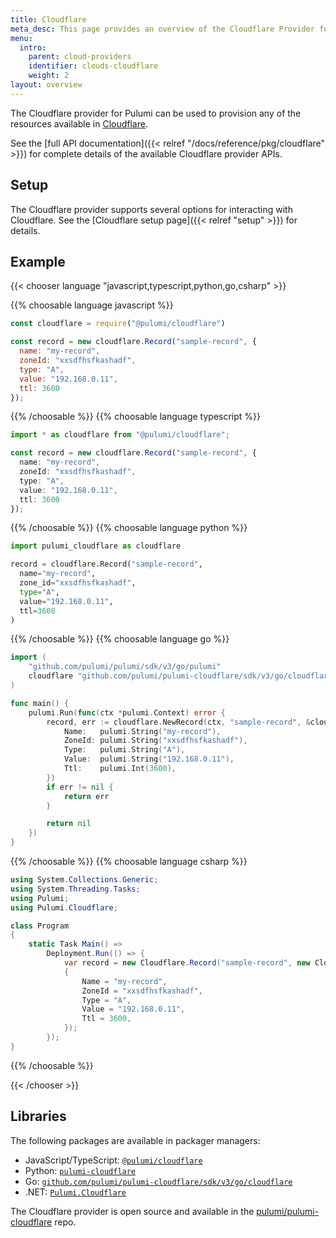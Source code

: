 ```yaml
---
title: Cloudflare
meta_desc: This page provides an overview of the Cloudflare Provider for Pulumi.
menu:
  intro:
    parent: cloud-providers
    identifier: clouds-cloudflare
    weight: 2
layout: overview
---
```


The Cloudflare provider for Pulumi can be used to provision any of the resources available in [Cloudflare](https://www.cloudflare.com/).

See the [full API documentation]({{< relref "/docs/reference/pkg/cloudflare" >}}) for complete details of the available Cloudflare provider APIs.

## Setup

The Cloudflare provider supports several options for interacting with Cloudflare.  See the [Cloudflare setup page]({{< relref "setup" >}}) for details.

## Example

{{< chooser language "javascript,typescript,python,go,csharp" >}}

{{% choosable language javascript %}}

```javascript
const cloudflare = require("@pulumi/cloudflare")

const record = new cloudflare.Record("sample-record", {
  name: "my-record",
  zoneId: "xxsdfhsfkashadf",
  type: "A",
  value: "192.168.0.11",
  ttl: 3600
});
```

{{% /choosable %}}
{{% choosable language typescript %}}

```typescript
import * as cloudflare from "@pulumi/cloudflare";

const record = new cloudflare.Record("sample-record", {
  name: "my-record",
  zoneId: "xxsdfhsfkashadf",
  type: "A",
  value: "192.168.0.11",
  ttl: 3600
});
```

{{% /choosable %}}
{{% choosable language python %}}

```python
import pulumi_cloudflare as cloudflare

record = cloudflare.Record("sample-record",
  name="my-record",
  zone_id="xxsdfhsfkashadf",
  type="A",
  value="192.168.0.11",
  ttl=3600
)
```

{{% /choosable %}}
{{% choosable language go %}}

```go
import (
	"github.com/pulumi/pulumi/sdk/v3/go/pulumi"
	cloudflare "github.com/pulumi/pulumi-cloudflare/sdk/v3/go/cloudflare"
)

func main() {
	pulumi.Run(func(ctx *pulumi.Context) error {
		record, err := cloudflare.NewRecord(ctx, "sample-record", &cloudflare.RecordArgs{
			Name:   pulumi.String("my-record"),
			ZoneId: pulumi.String("xxsdfhsfkashadf"),
			Type:   pulumi.String("A"),
			Value:  pulumi.String("192.168.0.11"),
			Ttl:    pulumi.Int(3600),
		})
		if err != nil {
			return err
		}

		return nil
	})
}

```

{{% /choosable %}}
{{% choosable language csharp %}}

```csharp
using System.Collections.Generic;
using System.Threading.Tasks;
using Pulumi;
using Pulumi.Cloudflare;

class Program
{
    static Task Main() =>
        Deployment.Run(() => {
            var record = new Cloudflare.Record("sample-record", new Cloudflare.RecordArgs
            {
                Name = "my-record",
                ZoneId = "xxsdfhsfkashadf",
                Type = "A",
                Value = "192.168.0.11",
                Ttl = 3600,
            });
        });
}
```

{{% /choosable %}}

{{< /chooser >}}

## Libraries

The following packages are available in packager managers:

* JavaScript/TypeScript: [`@pulumi/cloudflare`](https://www.npmjs.com/package/@pulumi/cloudflare)
* Python: [`pulumi-cloudflare`](https://pypi.org/project/pulumi-cloudflare/)
* Go: [`github.com/pulumi/pulumi-cloudflare/sdk/v3/go/cloudflare`](https://github.com/pulumi/pulumi-cloudflare)
* .NET: [`Pulumi.Cloudflare`](https://www.nuget.org/packages/Pulumi.Cloudflare)

The Cloudflare provider is open source and available in the [pulumi/pulumi-cloudflare](https://github.com/pulumi/pulumi-cloudflare) repo.
